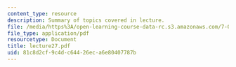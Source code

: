 ```yaml
---
content_type: resource
description: Summary of topics covered in lecture.
file: /media/https%3A/open-learning-course-data-rc.s3.amazonaws.com/7-03-genetics-fall-2004/81c8d2cf9c4dc64426eca6e80407787b_lecture27.pdf
file_type: application/pdf
resourcetype: Document
title: lecture27.pdf
uid: 81c8d2cf-9c4d-c644-26ec-a6e80407787b
---
```

